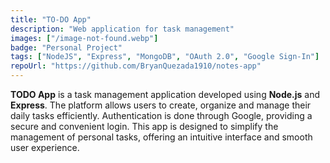 ```yaml
---
title: "TO-DO App"
description: "Web application for task management"
images: ["/image-not-found.webp"]
badge: "Personal Project"
tags: ["NodeJS", "Express", "MongoDB", "OAuth 2.0", "Google Sign-In"]
repoUrl: "https://github.com/BryanQuezada1910/notes-app"
---
```


**TODO App** is a task management application developed using **Node.js** and **Express**. The platform allows users to create, organize and manage their daily tasks efficiently. Authentication is done through Google, providing a secure and convenient login. This app is designed to simplify the management of personal tasks, offering an intuitive interface and smooth user experience.